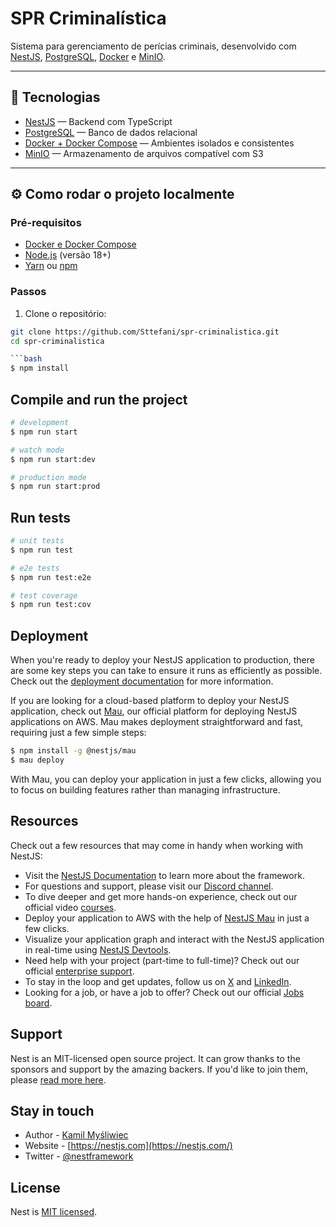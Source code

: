 # SPR Criminalística

Sistema para gerenciamento de perícias criminais, desenvolvido com [NestJS](https://nestjs.com/), [PostgreSQL](https://www.postgresql.org/), [Docker](https://www.docker.com/) e [MinIO](https://min.io/).

---

## 🚀 Tecnologias

- [NestJS](https://nestjs.com/) — Backend com TypeScript
- [PostgreSQL](https://www.postgresql.org/) — Banco de dados relacional
- [Docker + Docker Compose](https://docs.docker.com/) — Ambientes isolados e consistentes
- [MinIO](https://min.io/) — Armazenamento de arquivos compatível com S3

---

## ⚙️ Como rodar o projeto localmente

### Pré-requisitos

- [Docker e Docker Compose](https://docs.docker.com/get-docker/)
- [Node.js](https://nodejs.org/) (versão 18+)
- [Yarn](https://yarnpkg.com/) ou [npm](https://www.npmjs.com/)

### Passos

1. Clone o repositório:

```bash
git clone https://github.com/Sttefani/spr-criminalistica.git
cd spr-criminalistica

```bash
$ npm install
```

## Compile and run the project

```bash
# development
$ npm run start

# watch mode
$ npm run start:dev

# production mode
$ npm run start:prod
```

## Run tests

```bash
# unit tests
$ npm run test

# e2e tests
$ npm run test:e2e

# test coverage
$ npm run test:cov
```

## Deployment

When you're ready to deploy your NestJS application to production, there are some key steps you can take to ensure it runs as efficiently as possible. Check out the [deployment documentation](https://docs.nestjs.com/deployment) for more information.

If you are looking for a cloud-based platform to deploy your NestJS application, check out [Mau](https://mau.nestjs.com), our official platform for deploying NestJS applications on AWS. Mau makes deployment straightforward and fast, requiring just a few simple steps:

```bash
$ npm install -g @nestjs/mau
$ mau deploy
```

With Mau, you can deploy your application in just a few clicks, allowing you to focus on building features rather than managing infrastructure.

## Resources

Check out a few resources that may come in handy when working with NestJS:

- Visit the [NestJS Documentation](https://docs.nestjs.com) to learn more about the framework.
- For questions and support, please visit our [Discord channel](https://discord.gg/G7Qnnhy).
- To dive deeper and get more hands-on experience, check out our official video [courses](https://courses.nestjs.com/).
- Deploy your application to AWS with the help of [NestJS Mau](https://mau.nestjs.com) in just a few clicks.
- Visualize your application graph and interact with the NestJS application in real-time using [NestJS Devtools](https://devtools.nestjs.com).
- Need help with your project (part-time to full-time)? Check out our official [enterprise support](https://enterprise.nestjs.com).
- To stay in the loop and get updates, follow us on [X](https://x.com/nestframework) and [LinkedIn](https://linkedin.com/company/nestjs).
- Looking for a job, or have a job to offer? Check out our official [Jobs board](https://jobs.nestjs.com).

## Support

Nest is an MIT-licensed open source project. It can grow thanks to the sponsors and support by the amazing backers. If you'd like to join them, please [read more here](https://docs.nestjs.com/support).

## Stay in touch

- Author - [Kamil Myśliwiec](https://twitter.com/kammysliwiec)
- Website - [https://nestjs.com](https://nestjs.com/)
- Twitter - [@nestframework](https://twitter.com/nestframework)

## License

Nest is [MIT licensed](https://github.com/nestjs/nest/blob/master/LICENSE).
